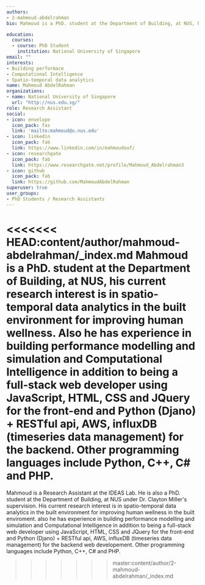 ```yaml
---
authors:
- 2-mahmoud-abdelrahman
bio: Mahmoud is a PhD. student at the Department of Building, at NUS, his current research interest is in spatio-temporal data analytics in the built environment for improving human wellness in the built enviroment. also he has experience in building performance modelling and simulation and Computational Intelligence.

education:
  courses:
  - course: PhD Student
    institution: National University of Singapore
email: ""
interests:
- Building performace
- Computational Intelligence
- Spatio-temporal data analytics
name: Mahmoud AbdelRahman
organizations:
- name: National University of Singapore
  url: "http://nus.edu.sg/"
role: Research Assistant
social:
- icon: envelope
  icon_pack: fas
  link: 'mailto:mahmoud@u.nus.edu'
- icon: linkedin
  icon_pack: fab
  link: https://www.linkedin.com/in/mahmoudouf/
- icon: researchgate
  icon_pack: fab
  link: https://www.researchgate.net/profile/Mahmoud_Abdelrahman3
- icon: github
  icon_pack: fab
  link: https://github.com/MahmoudAbdelRahman
superuser: true
user_groups:
- PhD Students / Research Assistants
---
```


<<<<<<< HEAD:content/author/mahmoud-abdelrahman/_index.md
Mahmoud is a PhD. student at the Department of Building, at NUS, his current research interest is in spatio-temporal data analytics in the built environment for improving human wellness. Also he has experience in building performance modelling and simulation and Computational Intelligence in addition to being a full-stack web developer using JavaScript, HTML, CSS and JQuery for the front-end and Python (Djano) + RESTful api, AWS, influxDB (timeseries data management) for the backend. Other programming languages include Python, C++, C# and PHP. 
=======
Mahmoud is a Research Assistant at the IDEAS Lab. He is also a PhD. student at the Department of Building, at NUS under Dr. Clayton Miller's supervision. His current research interest is in spatio-temporal data analytics in the built environment for improving human wellness in the built enviroment. also he has experience in building performance modelling and simulation and Computational Intelligence in addition to being a full-stack web developer using JavaScript, HTML, CSS and JQuery for the front-end and Python (Djano) + RESTful api, AWS, influxDB (timeseries data management) for the backend web developement. Other programming languages include Python, C++, C# and PHP. 
>>>>>>> master:content/author/2-mahmoud-abdelrahman/_index.md


